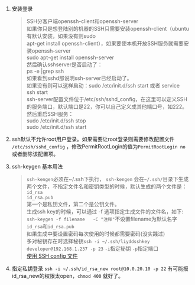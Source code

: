 1. 安装登录   
    >SSH分客户端openssh-client和openssh-server  
  如果你只是想登陆别的机器的SSH只需要安装openssh-client（ubuntu有默认安装，如果没有则sudo   
  apt-get install openssh-client），如果要使本机开放SSH服务就需要安装openssh-server   
  sudo apt-get install openssh-server  
  然后确认sshserver是否启动了：  
  ps -e |grep ssh     
  如果看到sshd那说明ssh-server已经启动了。  
  如果没有则可以这样启动：sudo /etc/init.d/ssh start 或者 service ssh start   
  ssh-server配置文件位于/etc/ssh/sshd_config，在这里可以定义SSH的服务端口，默认端口是22，你可以自己定义成其他端口号，如222。   
  然后重启SSH服务：   
  sudo /etc/init.d/ssh stop   
  sudo /etc/init.d/ssh start   
1. ssh默认不允许root用户登录。如果需要让root登录则需要修改配置文件 `/etc/ssh/sshd_config` ，修改PermitRootLogin的值为`PermitRootLogin no`
或者删除该配置项。   
1. ssh-keygen 基本用法   
    >`ssh-kengen`必须在~/.ssh下执行， `ssh-kengen` 会在`~/.ssh/`目录下生成两个文件，不指定文件名和密钥类型的时候，默认生成的两个文件是：  
    `id_rsa`   
    `id_rsa.pub`   
    第一个是私钥文件，第二个是公钥文件。   
    生成ssh key的时候，可以通过 -f 选项指定生成文件的文件名，如下:    
    `ssh-keygen -f filename   -C "注释"`不设置filename为默认名字`id_rsa`和`id_rsa.pub`    
    如果生成中要设置密码每次使用的时候都需要密码(没实践过)   
    多对秘钥存在时选择秘钥`ssh -i ~/.ssh/liyddsshkey developer@192.168.1.237 -p 23`  `-i`指定秘钥  `-p`指定端口   
    [使用 SSH config 文件](http://daemon369.github.io/ssh/2015/03/21/using-ssh-config-file)   
    
1. 指定私钥登录 `ssh -i ~/.ssh/id_rsa_new root@10.0.20.10 -p 22` 有可能报 id_rsa_new的权限太open，`chmod 400` 就好了。   
    
    

    

